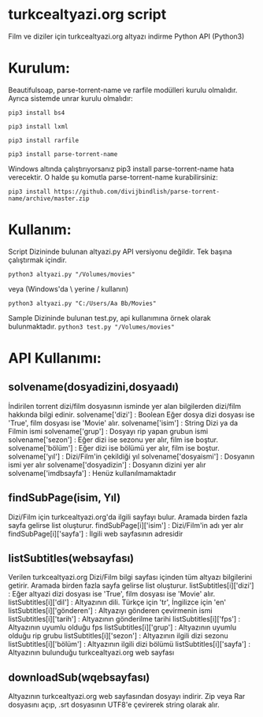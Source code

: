 # turkcealtyazi.org script
Film ve diziler için turkcealtyazi.org altyazı indirme Python API (Python3)

# Kurulum:
Beautifulsoap, parse-torrent-name ve rarfile modülleri kurulu olmalıdır. Ayrıca sistemde unrar kurulu olmalıdır:

```pip3 install bs4```

```pip3 install lxml```

```pip3 install rarfile```

```pip3 install parse-torrent-name```

Windows altında çalıştırıyorsanız pip3 install parse-torrent-name hata verecektir. O halde şu komutla parse-torrent-name kurabilirsiniz:

```pip3 install https://github.com/divijbindlish/parse-torrent-name/archive/master.zip```

# Kullanım:
Script Dizininde bulunan altyazi.py API versiyonu değildir. Tek başına çalıştırmak içindir.

```python3 altyazi.py "/Volumes/movies"```

veya (Windows'da \ yerine / kullanın)

```python3 altyazi.py "C:/Users/Aa Bb/Movies"```

Sample Dizininde bulunan test.py, api kullanımına örnek olarak bulunmaktadır.
```python3 test.py "/Volumes/movies"```

# API Kullanımı:
## solvename(dosyadizini,dosyaadı)
İndirilen torrent dizi/film dosyasının isminde yer alan bilgilerden dizi/film hakkında bilgi edinir.
solvename['dizi'] : Boolean
    Eğer dosya dizi dosyası ise 'True', film dosyası ise 'Movie' alır.
solvename['isim'] : String
    Dizi ya da Filmin ismi
solvename['grup'] :
    Dosyayı rip yapan grubun ismi
solvename['sezon'] :
    Eğer dizi ise sezonu yer alır, film ise boştur.
solvename['bölüm'] :
    Eğer dizi ise bölümü yer alır, film ise boştur.
solvename['yıl'] :
    Dizi/Film'in çekildiği yıl
solvename['dosyaismi'] :
    Dosyanın ismi yer alır
solvename['dosyadizin'] :
    Dosyanın dizini yer alır
solvename['imdbsayfa'] :
    Henüz kullanılmamaktadır

## findSubPage(isim, Yıl)
Dizi/Film için turkcealtyazi.org'da ilgili sayfayı bulur. Aramada birden fazla sayfa gelirse list oluşturur.
findSubPage[i]['isim'] :
    Dizi/Film'in adı yer alır
findSubPage[i]['sayfa'] :
    İlgili web sayfasının adresidir

## listSubtitles(websayfası)
Verilen turkcealtyazi.org Dizi/Film bilgi sayfası içinden tüm altyazı bilgilerini getirir. Aramada birden fazla sayfa gelirse list oluşturur.
listSubtitles[i]['dizi'] :
    Eğer altyazi dizi dosyası ise 'True', film dosyası ise 'Movie' alır.
listSubtitles[i]['dil'] :
    Altyazının dili. Türkçe için 'tr', İngilizce için 'en'
listSubtitles[i]['gönderen'] :
    Altyazıyı gönderen çevirmenin ismi
listSubtitles[i]['tarih'] :
    Altyazının gönderilme tarihi
listSubtitles[i]['fps'] :
    Altyazının uyumlu olduğu fps
listSubtitles[i]['grup'] :
    Altyazının uyumlu olduğu rip grubu
listSubtitles[i]['sezon'] :
    Altyazının ilgili dizi sezonu
listSubtitles[i]['bölüm'] :
    Altyazının ilgili dizi bölümü
listSubtitles[i]['sayfa'] :
    Altyazının bulunduğu turkcealtyazi.org web sayfası

## downloadSub(wqebsayfası)
Altyazının turkcealtyazi.org web sayfasından dosyayı indirir. Zip veya Rar dosyasını açıp, .srt dosyasının UTF8'e çevirerek string olarak alır.